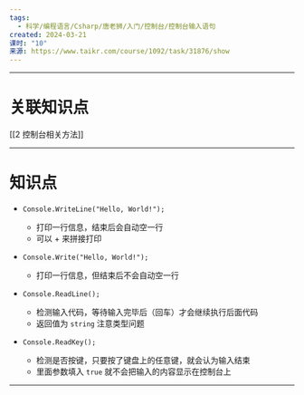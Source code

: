 ```yaml
---
tags:
  - 科学/编程语言/Csharp/唐老狮/入门/控制台/控制台输入语句
created: 2024-03-21
课时: "10"
来源: https://www.taikr.com/course/1092/task/31876/show
---
```


---
# 关联知识点

[[2 控制台相关方法]]

---
# 知识点

- `Console.WriteLine("Hello, World!");`
	- 打印一行信息，结束后会自动空一行
	- 可以 + 来拼接打印

- `Console.Write("Hello, World!");`
	- 打印一行信息，但结束后不会自动空一行

- `Console.ReadLine();`
	- 检测输入代码，等待输入完毕后（回车）才会继续执行后面代码
	- 返回值为 `string` 注意类型问题

- `Console.ReadKey();`
	- 检测是否按键，只要按了键盘上的任意键，就会认为输入结束
	- 里面参数填入 `true` 就不会把输入的内容显示在控制台上

---


